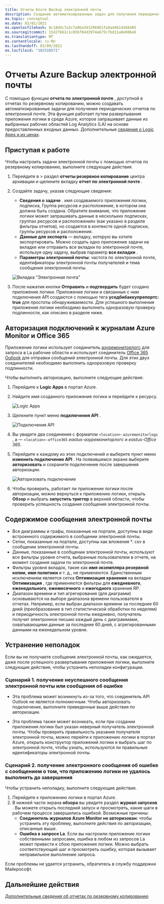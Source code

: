 ```yaml
---
title: Отчеты Azure Backup электронной почты
description: Создание автоматизированных задач для получения периодических отчетов по электронной почте
ms.topic: conceptual
ms.date: 03/01/2021
ms.openlocfilehash: 8c18d4c7a3c7a9ba343296961fa9a44614366405
ms.sourcegitcommit: 15d27661c1c03bf84d3974a675c7bd11a0e086e6
ms.translationtype: MT
ms.contentlocale: ru-RU
ms.lasthandoff: 03/09/2021
ms.locfileid: "102510571"
---
```

# <a name="email-azure-backup-reports"></a>Отчеты Azure Backup электронной почты

С помощью функции **отчета по электронной почте** , доступной в отчетах по резервному копированию, можно создавать автоматизированные задачи для получения периодических отчетов по электронной почте. Эта функция работает путем развертывания приложения логики в среде Azure, которое запрашивает данные из выбранных рабочих областей Log Analytics (LA) на основе предоставленных входных данных. Дополнительные [сведения о Logic Apps и их ценах](https://azure.microsoft.com/pricing/details/logic-apps/).

## <a name="getting-started"></a>Приступая к работе

Чтобы настроить задачи электронной почты с помощью отчетов по резервному копированию, выполните следующие действия.

1.  Перейдите в   >  раздел **отчеты резервное копирование** центра архивации и щелкните вкладку **отчет по электронной почте** .
2.  Создайте задачу, указав следующие сведения:
    * **Сведения о задаче** . имя создаваемого приложения логики, подписка, Группа ресурсов и расположение, в котором она должна быть создана. Обратите внимание, что приложение логики может запрашивать данные в нескольких подписках, группах ресурсов и расположениях (как указано в разделе фильтры отчетов), но создается в контексте одной подписки, группы ресурсов и расположения.
    * **Данные для экспорта** — вкладку, которую вы хотите экспортировать. Можно создать одно приложение задачи на вкладке или отправить все вкладки по электронной почте, используя одну задачу, выбрав параметр **все вкладки** .
    * **Параметры электронной почты**: частота по электронной почте, идентификаторы электронной почты получателей и тема сообщения электронной почты.

    ![Вкладка "Электронная почта"](./media/backup-azure-configure-backup-reports/email-tab.png)

3.  После нажатия кнопки **Отправить** и **подтвердить** будет создано приложение логики. Приложение логики и связанные с ним подключения API создаются с помощью тега **уседбибаккупрепортс: true** для простоты обнаруживаемости. Для успешного выполнения приложения логики необходимо выполнить одноразовую проверку подлинности, как описано в разделе ниже.

## <a name="authorize-connections-to-azure-monitor-logs-and-office-365"></a>Авторизация подключений к журналам Azure Monitor и Office 365

Приложение логики использует соединитель [азуремониторлогс](https://docs.microsoft.com/connectors/azuremonitorlogs/) для запроса в La рабочие области и использует соединитель [Office 365 Outlook](https://docs.microsoft.com/connectors/office365connector/) для отправки сообщений электронной почты. Для этих двух соединителей необходимо выполнить одноразовую проверку подлинности. 
 
Чтобы выполнить авторизацию, выполните следующие действия:

1.  Перейдите к **Logic Apps** в портал Azure.
2.  Найдите имя созданного приложения логики и перейдите к ресурсу.

    ![Logic Apps](./media/backup-azure-configure-backup-reports/logic-apps.png)

3.  Щелкните пункт меню **подключения API** .

    ![Подключения API](./media/backup-azure-configure-backup-reports/api-connections.png)

4.  Вы увидите два соединения с форматом `<location>-azuremonitorlogs` , а — `<location>-office365` _eastus-азуремониторлогс_ и _eastus-Office 365_.
5.  Перейдите к каждому из этих подключений и выберите пункт меню **изменить подключение API** . На появившемся экране выберите **авторизовать** и сохраните подключение после завершения авторизации.

    ![Авторизовать подключение](./media/backup-azure-configure-backup-reports/authorize-connections.png)

6.  Чтобы проверить, работает ли приложение логики после авторизации, можно вернуться к приложению логики, открыть **Обзор** и выбрать **запустить триггер** в верхней области, чтобы проверить успешность создания сообщения электронной почты.

## <a name="contents-of-the-email"></a>Содержимое сообщения электронной почты

* Все диаграммы и графы, показанные на портале, доступны в виде встроенного содержимого в сообщении электронной почты.
* Сетки, показанные на портале, доступны как вложения *. csv в сообщении электронной почты.
* Данные, показанные в сообщении электронной почты, используют все фильтры уровня отчета, выбранные пользователем в отчете, на момент создания задачи по электронной почте.
* Фильтры уровня вкладок, такие как **имя экземпляра резервной копии**, **имя политики** и т. д., не применяются. Единственным исключением является сетка **Оптимизация хранения** на вкладке **Оптимизация** , где применяются фильтры для **ежедневного**, **еженедельного**, **ежемесячного** и **ежегодного** хранения RP.
* Диапазон времени и тип агрегирования (для диаграмм) основываются на выборе диапазона времени пользователя в отчетах. Например, если выбран диапазон времени за последние 60 дней (преобразование в тип статистической обработки по неделям) и периодичность электронной почты ежедневно, получатель получит электронное письмо каждый день с диаграммами, охватывающими данные за последние 60 дней, с агрегированными данными на еженедельном уровне.

## <a name="troubleshooting-issues"></a>Устранение неполадок

Если вы не получаете сообщения электронной почты, как ожидается, даже после успешного развертывания приложения логики, выполните следующие действия, чтобы устранить неполадки конфигурации.

### <a name="scenario-1-receiving-neither-a-successful-email-nor-an-error-email"></a>Сценарий 1. получение неуспешного сообщения электронной почты или сообщения об ошибке

* Эта проблема может возникнуть из-за того, что соединитель API Outlook не является полномочным. Чтобы авторизовать подключение, выполните приведенные выше действия по авторизации.

* Эта проблема также может возникать, если при создании приложения логики был указан неверный получатель электронной почты. Чтобы проверить правильность указания получателя электронной почты, можно перейти к приложению логики в портал Azure, открыть конструктор приложений логики и выбрать шаг по электронной почте, чтобы узнать, используются ли правильные идентификаторы электронной почты.

### <a name="scenario-2-receiving-an-error-email-that-says-that-the-logic-app-failed-to-execute-to-completion"></a>Сценарий 2. получение электронного сообщения об ошибке с сообщением о том, что приложению логики не удалось выполнить до завершения

Чтобы устранить неполадку, выполните следующие действия.
1.  Перейдите к приложению логики в портал Azure.
2.  В нижней части экрана **обзора** вы увидите раздел **журнал запусков** . Вы можете открыть последний запуск и просмотреть, какие шаги в рабочем процессе завершились ошибкой. Возможные причины:
    * **Соединитель журналов Azure Monitor не авторизован**: чтобы устранить эту проблему, выполните действия по авторизации, описанные выше.
    * **Ошибка в запросе La**. Если вы настроили приложение логики собственными запросами, ошибка в любом из запросов La может привести к сбою приложения логики. Можно выбрать соответствующий шаг и просмотреть ошибку, которая вызывает неправильное выполнение запроса.

Если проблемы не удается устранить, обратитесь в службу поддержки Майкрософт.

## <a name="next-steps"></a>Дальнейшие действия
[Дополнительные сведения об отчетах по резервному копированию](https://docs.microsoft.com/azure/backup/configure-reports)
